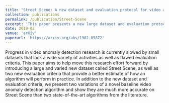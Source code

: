```yaml
---
title: "Street Scene: A new dataset and evaluation protocol for video anomaly detection"
collection: publications
permalink: /publication/Street-Scene
excerpt: 'This paper presents a new large dataset and evaluation protocol for video anomaly detection'
date: 2019-02
venue: 'arXiv'
paperurl: 'https://arxiv.org/abs/1902.05872'
---
```

Progress in video anomaly detection research is currently slowed by small datasets that lack a wide variety of activities as well as flawed evaluation criteria. This paper aims to help move this research effort forward by introducing a large and varied new dataset called Street Scene, as well as two new evaluation criteria that provide a better estimate of how an algorithm will perform in practice. In addition to the new dataset and evaluation criteria, we present two variations of a novel baseline video anomaly detection algorithm and show they are much more accurate on Street Scene than two state-of-the-art algorithms from the literature.
